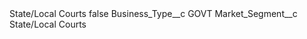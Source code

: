 <?xml version="1.0" encoding="UTF-8"?>
<CustomMetadata xmlns="http://soap.sforce.com/2006/04/metadata" xmlns:xsi="http://www.w3.org/2001/XMLSchema-instance" xmlns:xsd="http://www.w3.org/2001/XMLSchema">
    <label>State/Local Courts</label>
    <protected>false</protected>
    <values>
        <field>Business_Type__c</field>
        <value xsi:type="xsd:string">GOVT</value>
    </values>
    <values>
        <field>Market_Segment__c</field>
        <value xsi:type="xsd:string">State/Local Courts</value>
    </values>
</CustomMetadata>
